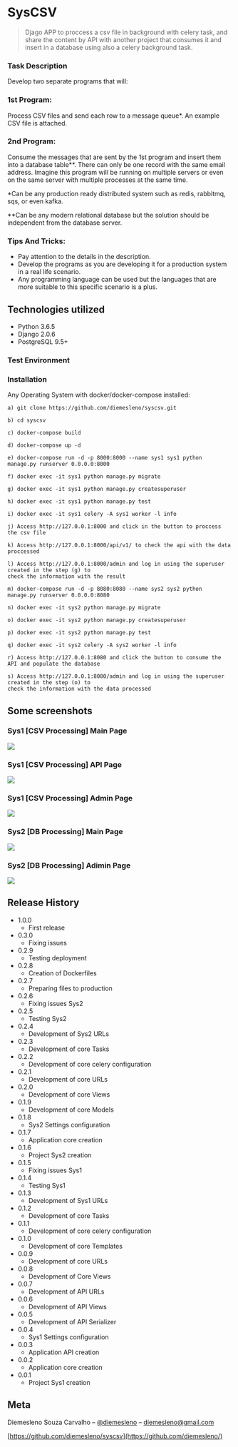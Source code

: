 # SysCSV 
> Djago APP to proccess a csv file in background with celery task, and share the content by API with another
project that consumes it and insert in a database using also a celery background task. 

### Task Description

Develop two separate programs that will:

### 1st Program:

Process CSV files and send each row to a message queue*. An example CSV file is attached.

### 2nd Program:

Consume the messages that are sent by the 1st program and insert them into a database table**. There can only be one record with the same email address. Imagine this program will be running on multiple servers or even on the same server with multiple processes at the same time.

*Can be any production ready distributed system such as redis, rabbitmq, sqs, or even kafka.

**Can be any modern relational database but the solution should be independent from the database server.

### Tips And Tricks:

- Pay attention to the details in the description.
- Develop the programs as you are developing it for a production system in a real life scenario.
- Any programming language can be used but the languages that are more suitable to this specific scenario is a plus.

## Technologies utilized
* Python 3.6.5
* Django 2.0.6
* PostgreSQL 9.5+

### Test Environment

### Installation

Any Operating System with docker/docker-compose installed:

```
a) git clone https://github.com/diemesleno/syscsv.git

b) cd syscsv

c) docker-compose build

d) docker-compose up -d

e) docker-compose run -d -p 8000:8000 --name sys1 sys1 python manage.py runserver 0.0.0.0:8000

f) docker exec -it sys1 python manage.py migrate

g) docker exec -it sys1 python manage.py createsuperuser

h) docker exec -it sys1 python manage.py test

i) docker exec -it sys1 celery -A sys1 worker -l info

j) Access http://127.0.0.1:8000 and click in the button to proccess the csv file

k) Access http://127.0.0.1:8000/api/v1/ to check the api with the data proccessed

l) Access http://127.0.0.1:8000/admin and log in using the superuser created in the step (g) to
check the information with the result

m) docker-compose run -d -p 8080:8080 --name sys2 sys2 python manage.py runserver 0.0.0.0:8080

n) docker exec -it sys2 python manage.py migrate

o) docker exec -it sys2 python manage.py createsuperuser

p) docker exec -it sys2 python manage.py test

q) docker exec -it sys2 celery -A sys2 worker -l info

r) Access http://127.0.0.1:8080 and click the button to consume the API and populate the database

s) Access http://127.0.0.1:8080/admin and log in using the superuser created in the step (o) to
check the information with the data processed
```

## Some screenshots

### Sys1 [CSV Processing] Main Page
![](sys1p.png)

### Sys1 [CSV Processing] API Page
![](sys1api.png)

### Sys1 [CSV Processing] Admin Page
![](sys1a.png)

### Sys2 [DB Processing] Main Page
![](sys2p.png)

### Sys2 [DB Processing] Adimin Page
![](sy2a.png)

## Release History
* 1.0.0
    * First release
* 0.3.0
    * Fixing issues
* 0.2.9
    * Testing deployment
* 0.2.8
    * Creation of Dockerfiles
* 0.2.7
    * Preparing files to production
* 0.2.6
    * Fixing issues Sys2
* 0.2.5
    * Testing Sys2
* 0.2.4
    * Development of Sys2 URLs
* 0.2.3
    * Development of  core Tasks
* 0.2.2
    * Development of  core celery configuration
* 0.2.1 
    * Development of core URLs
* 0.2.0
    * Development of core Views
* 0.1.9
    * Development of core Models
* 0.1.8
    * Sys2 Settings configuration
* 0.1.7
    * Application core creation
* 0.1.6
    * Project Sys2 creation
* 0.1.5
    * Fixing issues Sys1
* 0.1.4
    * Testing Sys1
* 0.1.3
    * Development of Sys1 URLs
* 0.1.2
    * Development of  core Tasks
* 0.1.1
    * Development of  core celery configuration
* 0.1.0
    * Development of  core Templates
* 0.0.9
    * Development of  core URLs
* 0.0.8
    * Development of  Core Views
* 0.0.7
    * Development of  API URLs
* 0.0.6
    * Development of  API Views
* 0.0.5
    * Development of  API Serializer
* 0.0.4
    * Sys1 Settings configuration
* 0.0.3
    * Application API creation
* 0.0.2
    * Application core creation
* 0.0.1
    * Project Sys1 creation

## Meta

Diemesleno Souza Carvalho – [@diemesleno](https://twitter.com/diemesleno) – diemesleno@gmail.com


[https://github.com/diemesleno/syscsv](https://github.com/diemesleno/)